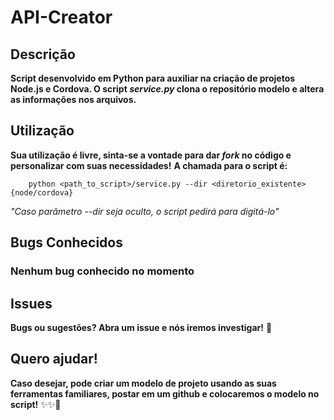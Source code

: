 API-Creator
===========

Descrição
---------
**Script desenvolvido em Python para auxiliar na criação de projetos Node.js e Cordova. O script _service.py_ clona o repositório modelo e altera as informações nos arquivos.**

Utilização
----------
**Sua utilização é livre, sinta-se a vontade para dar _fork_ no código e personalizar com suas necessidades!**
**A chamada para o script é:**
```{bash}
    python <path_to_script>/service.py --dir <diretorio_existente> {node/cordova}
```
*"Caso parâmetro --dir seja oculto, o script pedirá para digitá-lo"*

Bugs Conhecidos
---------------
### Nenhum bug conhecido no momento

Issues
------
**Bugs ou sugestões? Abra um issue e nós iremos investigar!** 🎃

Quero ajudar!
-------------
**Caso desejar, pode criar um modelo de projeto usando as suas ferramentas familiares, postar em um github e colocaremos o modelo no script!** ✨✨🎈
